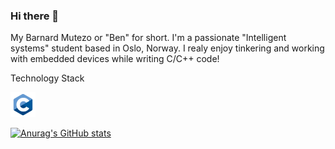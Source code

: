 ### Hi there 👋

My Barnard Mutezo or "Ben" for short. I'm a passionate "Intelligent systems" student based in Oslo, Norway. I realy enjoy tinkering and working with embedded devices while writing C/C++ code! 

Technology Stack
<p align="left"> 
    <a href="https://www.cprogramming.com/" target="_blank"> 
        <img src="https://raw.githubusercontent.com/github/explore/f3e22f0dca2be955676bc70d6214b95b13354ee8/topics/c/c.png" alt="c" width="40" height="40" /> 
    </a> <a href="https://www.w3schools.com/cpp/" </a>
</p>

[![Anurag's GitHub stats](https://github-readme-stats.vercel.app/api?username=benmutezo)](https://github.com/anuraghazra/github-readme-stats)
